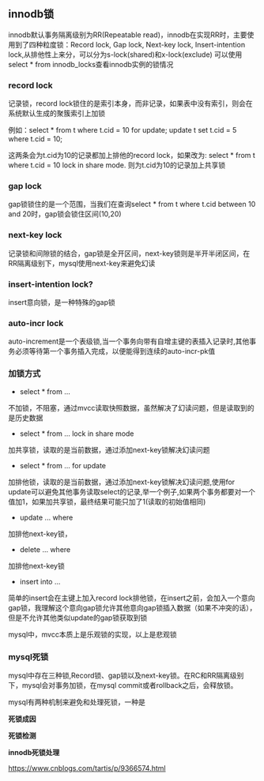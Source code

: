 ## innodb锁

innodb默认事务隔离级别为RR(Repeatable read)，innodb在实现RR时，主要使用到了四种粒度锁：Record lock, Gap lock, Next-key lock, Insert-intention lock,从排他性上来分，可以分为s-lock(shared)和x-lock(exclude)
可以使用select * from innodb_locks查看innodb实例的锁情况

### record lock

记录锁，record lock锁住的是索引本身，而非记录，如果表中没有索引，则会在系统默认生成的聚簇索引上加锁

例如：select * from t where t.cid = 10 for update; update t set t.cid = 5 where t.cid = 10;

这两条会为t.cid为10的记录都加上排他的record lock，如果改为:
select * from t where t.cid = 10 lock in share mode.
则为t.cid为10的记录加上共享锁

### gap lock

gap锁锁住的是一个范围，当我们在查询select * from t where t.cid between 10 and 20时，gap锁会锁住区间(10,20)

### next-key lock

记录锁和间隙锁的结合，gap锁是全开区间，next-key锁则是半开半闭区间，在RR隔离级别下，mysql使用next-key来避免幻读

### insert-intention lock?

insert意向锁，是一种特殊的gap锁

### auto-incr lock

auto-increment是一个表级锁,当一个事务向带有自增主键的表插入记录时,其他事务必须等待第一个事务插入完成，以便能得到连续的auto-incr-pk值

### 加锁方式

* select * from ...

不加锁，不阻塞，通过mvcc读取快照数据，虽然解决了幻读问题，但是读取到的是历史数据

* select * from ... lock in share mode

加共享锁，读取的是当前数据，通过添加next-key锁解决幻读问题

* select * from ... for update

加排他锁，读取的是当前数据，通过添加next-key锁解决幻读问题,使用for update可以避免其他事务读取select的记录,举一个例子,如果两个事务都要对一个值加1，如果加共享锁，最终结果可能只加了1(读取的初始值相同)

* update ... where

加排他next-key锁，

* delete ... where

加排他next-key锁

* insert into ...

简单的insert会在主键上加入record lock排他锁，在insert之前，会加入一个意向gap锁，我理解这个意向gap锁允许其他意向gap锁插入数据（如果不冲突的话），但是不允许其他类似update的gap锁获取到锁


mysql中，mvcc本质上是乐观锁的实现，以上是悲观锁

### mysql死锁

mysql中存在三种锁,Record锁、gap锁以及next-key锁。在RC和RR隔离级别下，mysql会对事务加锁，在mysql commit或者rollback之后，会释放锁。

mysql有两种机制来避免和处理死锁，一种是

**死锁成因**


**死锁检测**


**innodb死锁处理**

https://www.cnblogs.com/tartis/p/9366574.html

